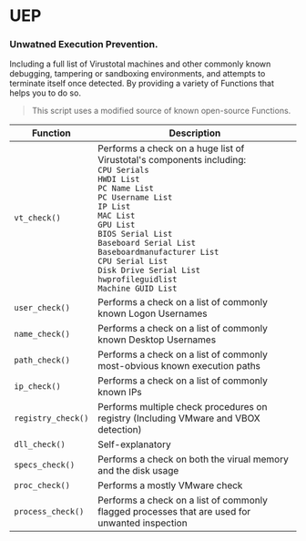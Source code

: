 # UEP
### Unwatned Execution Prevention.

Including a full list of Virustotal machines and other commonly known debugging, tampering or sandboxing environments, and attempts to terminate itself once detected. By providing a variety of Functions that helps you to do so.
> This script uses a modified source of known open-source Functions.


| Function | Description |
| ------ | ------ |
| `vt_check()` | Performs a check on a huge list of Virustotal's components including:<br>`CPU Serials`<br>`HWDI List`<br>`PC Name List`<br>`PC Username List`<br>`IP List`<br>`MAC List`<br>`GPU List`<br>`BIOS Serial List`<br>`Baseboard Serial List`<br>`Baseboardmanufacturer List`<br>`CPU Serial List`<br>`Disk Drive Serial List`<br>`hwprofileguidlist`<br>`Machine GUID List`|
| `user_check()` | Performs a check on a list of commonly known Logon Usernames|
| `name_check()` | Performs a check on a list of commonly known Desktop Usernames |
| `path_check()` | Performs a check on a list of commonly most-obvious known execution paths |
| `ip_check()` | Performs a check on a list of commonly known IPs |
|`registry_check()` | Performs multiple check procedures on registry (Including VMware and VBOX detection) |
| `dll_check()` | Self-explanatory |
| `specs_check()` | Performs a check on both the virual memory and the disk usage |
| `proc_check()` | Performs a mostly VMware check |
| `process_check()` | Performs a check on a list of commonly flagged processes that are used for unwanted inspection |
